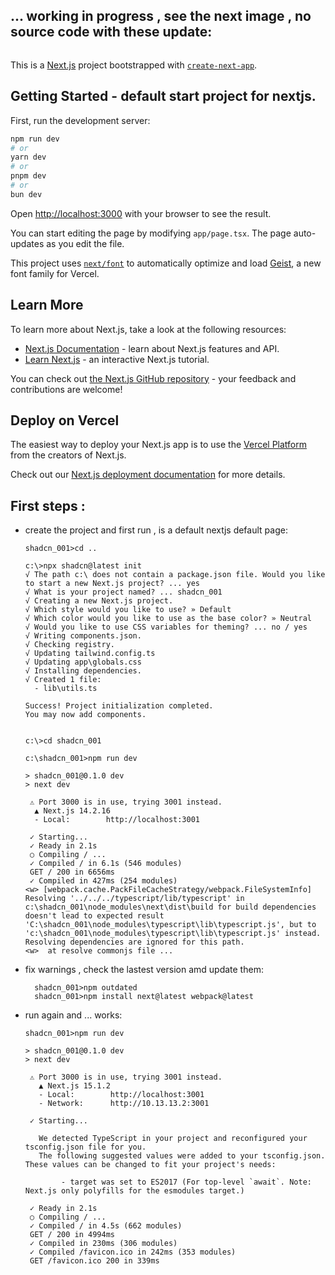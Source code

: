 ## ... working in progress , see the next image , no source code with these update:

![]()

This is a [Next.js](https://nextjs.org) project bootstrapped with [`create-next-app`](https://nextjs.org/docs/app/api-reference/cli/create-next-app).

## Getting Started - default start project for nextjs.

First, run the development server:

```bash
npm run dev
# or
yarn dev
# or
pnpm dev
# or
bun dev
```

Open [http://localhost:3000](http://localhost:3000) with your browser to see the result.

You can start editing the page by modifying `app/page.tsx`. The page auto-updates as you edit the file.

This project uses [`next/font`](https://nextjs.org/docs/app/building-your-application/optimizing/fonts) to automatically optimize and load [Geist](https://vercel.com/font), a new font family for Vercel.

## Learn More

To learn more about Next.js, take a look at the following resources:

- [Next.js Documentation](https://nextjs.org/docs) - learn about Next.js features and API.
- [Learn Next.js](https://nextjs.org/learn) - an interactive Next.js tutorial.

You can check out [the Next.js GitHub repository](https://github.com/vercel/next.js) - your feedback and contributions are welcome!

## Deploy on Vercel

The easiest way to deploy your Next.js app is to use the [Vercel Platform](https://vercel.com/new?utm_medium=default-template&filter=next.js&utm_source=create-next-app&utm_campaign=create-next-app-readme) from the creators of Next.js.

Check out our [Next.js deployment documentation](https://nextjs.org/docs/app/building-your-application/deploying) for more details.

## First steps :

- create the project and first run , is a default nextjs default page:
  ```
  shadcn_001>cd ..

  c:\>npx shadcn@latest init
  √ The path c:\ does not contain a package.json file. Would you like to start a new Next.js project? ... yes
  √ What is your project named? ... shadcn_001
  √ Creating a new Next.js project.
  √ Which style would you like to use? » Default
  √ Which color would you like to use as the base color? » Neutral
  √ Would you like to use CSS variables for theming? ... no / yes
  √ Writing components.json.
  √ Checking registry.
  √ Updating tailwind.config.ts
  √ Updating app\globals.css
  √ Installing dependencies.
  √ Created 1 file:
    - lib\utils.ts
  
  Success! Project initialization completed.
  You may now add components.
  
  
  c:\>cd shadcn_001
  
  c:\shadcn_001>npm run dev
  
  > shadcn_001@0.1.0 dev
  > next dev
  
   ⚠ Port 3000 is in use, trying 3001 instead.
    ▲ Next.js 14.2.16
    - Local:        http://localhost:3001
  
   ✓ Starting...
   ✓ Ready in 2.1s
   ○ Compiling / ...
   ✓ Compiled / in 6.1s (546 modules)
   GET / 200 in 6656ms
   ✓ Compiled in 427ms (254 modules)
  <w> [webpack.cache.PackFileCacheStrategy/webpack.FileSystemInfo] Resolving '../../../typescript/lib/typescript' in c:\shadcn_001\node_modules\next\dist\build for build dependencies doesn't lead to expected result 'C:\shadcn_001\node_modules\typescript\lib\typescript.js', but to 'c:\shadcn_001\node_modules\typescript\lib\typescript.js' instead. Resolving dependencies are ignored for this path.
  <w>  at resolve commonjs file ...
  ```

- fix warnings , check the lastest version amd update them:

  ```
    shadcn_001>npm outdated
    shadcn_001>npm install next@latest webpack@latest
  ```
- run again and ... works:
  
  ```
  shadcn_001>npm run dev

  > shadcn_001@0.1.0 dev
  > next dev
  
   ⚠ Port 3000 is in use, trying 3001 instead.
     ▲ Next.js 15.1.2
     - Local:        http://localhost:3001
     - Network:      http://10.13.13.2:3001
  
   ✓ Starting...
  
     We detected TypeScript in your project and reconfigured your tsconfig.json file for you.
     The following suggested values were added to your tsconfig.json. These values can be changed to fit your project's needs:
  
          - target was set to ES2017 (For top-level `await`. Note: Next.js only polyfills for the esmodules target.)
  
   ✓ Ready in 2.1s
   ○ Compiling / ...
   ✓ Compiled / in 4.5s (662 modules)
   GET / 200 in 4994ms
   ✓ Compiled in 230ms (306 modules)
   ✓ Compiled /favicon.ico in 242ms (353 modules)
   GET /favicon.ico 200 in 339ms
  ```
